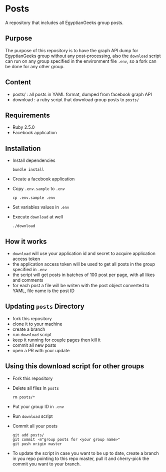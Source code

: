 # Posts

A repository that includes all EgyptianGeeks group posts.

## Purpose

The purpose of this repository is to have the graph API dump for EgyptianGeeks
group without any post-processing, also the `download` script can run on any
group specified in the environment file `.env`, so a fork can be done for any
other group.

## Content

* posts/ : all posts in YAML format, dumped from facebook graph API
* download : a ruby script that download group posts to `posts/`


## Requirements

* Ruby 2.5.0
* Facebook application

## Installation

* Install dependencies

  ```shell
  bundle install
  ```
* Create a facebook application
* Copy `.env.sample` to `.env`

  ```shell
  cp .env.sample .env
  ```
* Set variables values in `.env`
* Execute `download` at well

  ```shell
  ./download
  ```

## How it works

* `download` will use your application id and secret to acquire application
  access token
* the application access token will be used to get all posts in the group
  specified in `.env`
* the script will get posts in batches of 100 post per page, with all likes and
  comments
* for each post a file will be writen with the post object converted to YAML,
  file name is the post ID

## Updating `posts` Directory

* fork this repository
* clone it to your machine
* create a branch
* run `download` script
* keep it running for couple pages then kill it
* commit all new posts
* open a PR with your update

## Using this download script for other groups

* Fork this repository
* Delete all files in `posts`

  ```shell
  rm posts/*
  ```
* Put your group ID in `.env`
* Run `download` script
* Commit all your posts

  ```shell
  git add posts/
  git commit -m"group posts for <your group name>"
  git push origin master
  ```
* To update the script in case you want to be up to date, create a branch in you
  repo pointing to this repo master, pull it and cherry-pick the commit you want
  to your branch.
